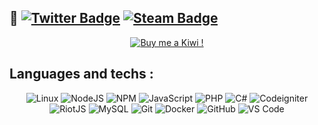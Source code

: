 ## 🥝 [![Twitter Badge](https://img.shields.io/badge/-%40arandomkiwi1-0072b1?style=flat&logo=Twitter&logoColor=white&link=https://www.twitter.com/arandomkiwi1/)](https://www.twitter.com/arandomkiwi1/) [![Steam Badge](https://img.shields.io/badge/-aRandomKiwi-2e2d2c?style=flat&logo=Steam&logoColor=white&link=https://steamcommunity.com/profiles/76561198059955795/)](https://steamcommunity.com/profiles/76561198059955795/) 
 <p align="center">
    <a href="https://ko-fi.com/arandomkiwi">
        <img src="https://i.imgur.com/j6rtAY1.png" alt="Buy me a Kiwi !" />
    </a>
</p>

## Languages and techs :

<p align="center">
    <img src="https://img.shields.io/badge/-Linux-800080?style=for-the-badge&logo=linux&logoColor=white" alt="Linux">
    <img src="https://img.shields.io/badge/-NodeJS-067536?style=for-the-badge&logo=nodedotjs&logoColor=white" alt="NodeJS">
    <img src="https://img.shields.io/badge/-NPM-BA55D3?style=for-the-badge&logo=npm&logoColor=white" alt="NPM">
    <img src="https://img.shields.io/badge/-JavaScript-8ee53f?style=for-the-badge&logo=javascript&logoColor=white" alt="JavaScript">
    <img src="https://img.shields.io/badge/-PHP-777BB4?style=for-the-badge&logo=php&logoColor=white" alt="PHP">
    <img src="https://img.shields.io/badge/-C%23-498612?style=for-the-badge&logo=csharp&logoColor=white" alt="C#">
    <img src="https://img.shields.io/badge/-Codeigniter-D5D754?style=for-the-badge&logo=laravel&logoColor=white" alt="Codeigniter">
    <img src="https://img.shields.io/badge/-Riotjs-93DA49?style=for-the-badge&logo=react&logoColor=white" alt="RiotJS">
    <img src="https://img.shields.io/badge/-MySQL-4479A1?style=for-the-badge&logo=mysql&logoColor=white" alt="MySQL">
    <img src="https://img.shields.io/badge/-Git-3fe46c?style=for-the-badge&logo=git&logoColor=white" alt="Git">
    <img src="https://img.shields.io/badge/-Docker-2496ED?style=for-the-badge&logo=docker&logoColor=white" alt="Docker">
    <img src="https://img.shields.io/badge/-Github-181717?style=for-the-badge&logo=github&logoColor=white" alt="GitHub">
    <img src="https://img.shields.io/badge/-VS_Code-007ACC?style=for-the-badge&logo=visual-studio-code&logoColor=white" alt="VS Code">
</p>
